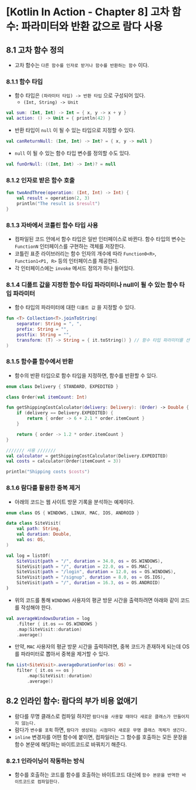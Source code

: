 # [Kotlin In Action - Chapter 8] 고차 함수: 파라미터와 반환 값으로 람다 사용

## 8.1 고차 함수 정의

- 고차 함수는 `다른 함수를 인자로 받거나 함수를 반환하는 함수` 이다.

### 8.1.1 함수 타입

- 함수 타입은 `(파라미터 타입) -> 반환 타입` 으로 구성되어 있다.
    - `(Int, String) -> Unit`

```kotlin
val sum: (Int, Int) -> Int = { x, y -> x + y }
val action: () -> Unit = { println(42) }
```

- 반환 타입이 `null` 이 될 수 있는 타입으로 지정할 수 있다.

```kotlin
val canReturnNull: (Int, Int) -> Int? = { x, y -> null }
```

- `null` 이 될 수 있는 함수 타입 변수를 정의할 수도 있다.

```kotlin
val funOrNull: ((Int, Int) -> Int)? = null
```

### 8.1.2 인자로 받은 함수 호출

```kotlin
fun twoAndThree(operation: (Int, Int) -> Int) {
    val result = operation(2, 3)
    println("The result is $result")
}
```

### 8.1.3 자바에서 코틀린 함수 타입 사용

- 컴파일된 코드 안에서 함수 타입은 일반 인터페이스로 바뀐다. 함수 타입의 변수는 `FunctionN` 인터페이스를 구현하는 객체를 저장한다.
- 코틀린 표준 라이브러리는 함수 인자의 개수에 따라 `Function0<R>`, `Function1<P1, R>` 등의 인터페이스를 제공한다.
- 각 인터페이스에는 `invoke` 메서드 정의가 하나 들어있다.

### 8.1.4 디폴트 값을 지정한 함수 타입 파라미터나 null이 될 수 있는 함수 타입 파라미터

- 함수 타입의 파라미터에 대한 `디폴트 값` 을 지정할 수 있다.

```kotlin
fun <T> Collection<T>.joinToString(
    separator: String = ", ",
    prefix: String = "",
    postfix: String = "",
    transform: (T) -> String = { it.toString() } // 함수 타입 파라미터를 선언하면서, 람다를 디폴트 값으로 지정한다.
)
```

### 8.1.5 함수를 함수에서 반환

- 함수의 반환 타입으로 함수 타입을 지정하면, 함수를 반환할 수 있다.

```kotlin
enum class Delivery { STANDARD, EXPEDITED }

class Order(val itemCount: Int)

fun getShippingCostCalculator(delivery: Delivery): (Order) -> Double {
    if (delivery == Delivery.EXPEDITED) {
        return { order -> 6 + 2.1 * order.itemCount }
    }

    return { order -> 1.2 * order.itemCount }
}

/////// 사용 ///////
val calculator = getShippingCostCalculator(Delivery.EXPEDITED)
val costs = calculator(Order(itemCount = 3))

println("Shipping costs $costs")
```

### 8.1.6 람다를 활용한 중복 제거

- 아래의 코드는 웹 사이트 방문 기록을 분석하는 예제이다.

```kotlin
enum class OS { WINDOWS, LINUX, MAC, IOS, ANDROID }

data class SiteVisit(
    val path: String,
    val duration: Double,
    val os: OS,
)

val log = listOf(
    SiteVisit(path = "/", duration = 34.0, os = OS.WINDOWS),
    SiteVisit(path = "/", duration = 22.0, os = OS.MAC),
    SiteVisit(path = "/login", duration = 12.0, os = OS.WINDOWS),
    SiteVisit(path = "/signup", duration = 8.0, os = OS.IOS),
    SiteVisit(path = "/", duration = 16.3, os = OS.ANDROID)
)
```

- 위의 코드를 통해 `WINDOWS` 사용자의 평균 방문 시간을 출력하려면 아래와 같이 코드를 작성해야 한다.

```kotlin
val averageWindowsDuration = log
    .filter { it.os == OS.WINDOWS }
    .map(SiteVisit::duration)
    .average()
```

- 만약, `MAC` 사용자의 평균 방문 시간을 출력하려면, 중복 코드가 존재하게 되는데 OS를 파라미터로 뽑아서 중복을 제거할 수 있다.

```kotlin
fun List<SiteVisit>.averageDurationFor(os: OS) =
    filter { it.os == os }
        .map(SiteVisit::duration)
        .average()
```

## 8.2 인라인 함수: 람다의 부가 비용 없애기

- 람다를 무명 클래스로 컴파일 하지만 `람다식을 사용할 때마다 새로운 클래스가 만들어지지 않는다.`
- 람다가 `변수를 포획` 하면, `람다가 생성되는 시점마다 새로운 무명 클래스 객체가 생긴다.`
- `inline` 변경자를 어떤 함수에 붙이면, 컴파일러는 그 함수를 호출하는 모든 문장을 함수 본문에 해당하는 바이트코드로 바꿔치기 해준다.

### 8.2.1 인라이닝이 작동하는 방식

- 함수를 호출하는 코드를 함수를 호출하는 바이트코드 대신에 `함수 본문을 번역한 바이트코드로 컴파일한다.`
